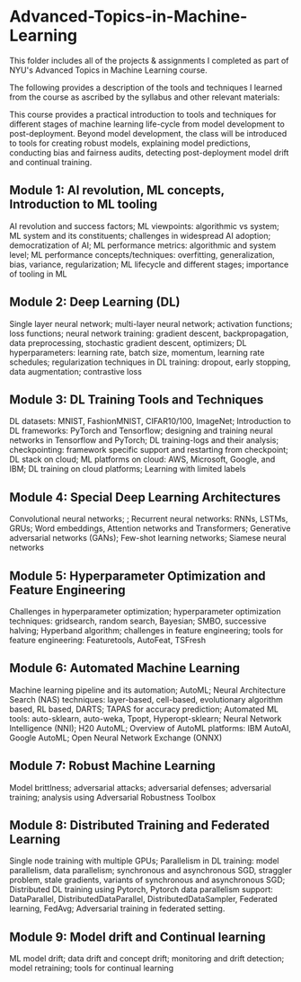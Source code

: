 # Advanced-Topics-in-Machine-Learning
This folder includes all of the projects & assignments I completed as part of NYU's Advanced Topics in Machine Learning course. 


The following provides a description of the tools and techniques I learned from the course as ascribed by the syllabus and other relevant materials:

This course provides a practical introduction to tools and techniques for different stages of machine learning life-cycle from model development to post-deployment.  Beyond model development, the class will be introduced to tools
for creating robust models, explaining model predictions, conducting bias and fairness audits, detecting post-deployment model drift and continual training. 

## **Module 1:** AI revolution, ML concepts, Introduction to ML tooling


AI revolution and success factors; ML viewpoints: algorithmic vs system; ML system and its
constituents; challenges in widespread AI adoption; democratization of AI; ML performance
metrics: algorithmic and system level; ML performance concepts/techniques: overfitting,
generalization, bias, variance, regularization; ML lifecycle and different stages; importance of
tooling in ML

## **Module 2:** Deep Learning (DL)


Single layer neural network; multi-layer neural network; activation functions; loss functions;
neural network training: gradient descent, backpropagation, data preprocessing, stochastic
gradient descent, optimizers; DL hyperparameters: learning rate, batch size, momentum, learning
rate schedules; regularization techniques in DL training: dropout, early stopping, data
augmentation; contrastive loss 



## **Module 3:** DL Training Tools and Techniques


DL datasets: MNIST, FashionMNIST, CIFAR10/100, ImageNet; Introduction to DL
frameworks: PyTorch and Tensorflow; designing and training neural networks in Tensorflow
and PyTorch; DL training-logs and their analysis; checkpointing: framework specific support
and restarting from checkpoint; DL stack on cloud; ML platforms on cloud: AWS, Microsoft,
Google, and IBM; DL training on cloud platforms; Learning with limited labels

## **Module 4:** Special Deep Learning Architectures


Convolutional neural networks; ; Recurrent neural networks: RNNs, LSTMs, GRUs; Word
embeddings, Attention networks and Transformers; Generative adversarial networks (GANs);
Few-shot learning networks; Siamese neural networks


## **Module 5:** Hyperparameter Optimization and Feature Engineering 


Challenges in hyperparameter optimization; hyperparameter optimization techniques: gridsearch, random search, Bayesian; SMBO, successive halving; Hyperband algorithm; challenges
in feature engineering; tools for feature engineering: Featuretools, AutoFeat, TSFresh


## **Module 6:** Automated Machine Learning


Machine learning pipeline and its automation; AutoML; Neural Architecture Search (NAS)
techniques: layer-based, cell-based, evolutionary algorithm based, RL based, DARTS; TAPAS
for accuracy prediction; Automated ML tools: auto-sklearn, auto-weka, Tpopt, Hyperopt-sklearn;
Neural Network Intelligence (NNI); H20 AutoML; Overview of AutoML platforms: IBM
AutoAI, Google AutoML; Open Neural Network Exchange (ONNX)

## **Module 7:** Robust Machine Learning


Model brittlness; adversarial attacks; adversarial defenses; adversarial training; analysis using
Adversarial Robustness Toolbox

## **Module 8:** Distributed Training and Federated Learning


Single node training with multiple GPUs; Parallelism in DL training: model parallelism, data
parallelism; synchronous and asynchronous SGD, straggler problem, stale gradients, variants of
synchronous and asynchronous SGD; Distributed DL training using Pytorch,
Pytorch data parallelism support: DataParallel, DistributedDataParallel, DistributedDataSampler,
Federated learning, FedAvg; Adversarial training in federated setting. 


## **Module 9:** Model drift and Continual learning


ML model drift; data drift and concept drift; monitoring and drift detection; model retraining;
tools for continual learning




